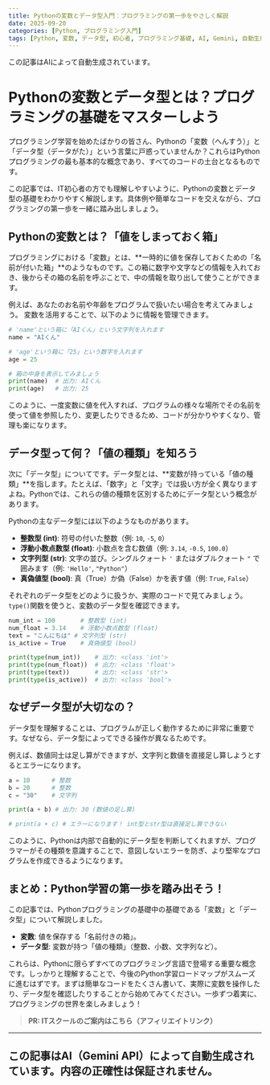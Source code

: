```yaml
---
title: Pythonの変数とデータ型入門：プログラミングの第一歩をやさしく解説
date: 2025-09-20
categories: [Python, プログラミング入門]
tags: [Python, 変数, データ型, 初心者, プログラミング基礎, AI, Gemini, 自動生成]
---
```


この記事はAIによって自動生成されています。

# Pythonの変数とデータ型とは？プログラミングの基礎をマスターしよう

プログラミング学習を始めたばかりの皆さん、Pythonの「変数（へんすう）」と「データ型（データがた）」という言葉に戸惑っていませんか？これらはPythonプログラミングの最も基本的な概念であり、すべてのコードの土台となるものです。

この記事では、IT初心者の方でも理解しやすいように、Pythonの変数とデータ型の基礎をわかりやすく解説します。具体例や簡単なコードを交えながら、プログラミングの第一歩を一緒に踏み出しましょう。

## Pythonの変数とは？「値をしまっておく箱」

プログラミングにおける「変数」とは、**一時的に値を保存しておくための「名前が付いた箱」**のようなものです。この箱に数字や文字などの情報を入れておき、後からその箱の名前を呼ぶことで、中の情報を取り出して使うことができます。

例えば、あなたのお名前や年齢をプログラムで扱いたい場合を考えてみましょう。
変数を活用することで、以下のように情報を管理できます。

```python
# 'name'という箱に「AIくん」という文字列を入れます
name = "AIくん"

# 'age'という箱に「25」という数字を入れます
age = 25

# 箱の中身を表示してみましょう
print(name)  # 出力: AIくん
print(age)   # 出力: 25
```

このように、一度変数に値を代入すれば、プログラムの様々な場所でその名前を使って値を参照したり、変更したりできるため、コードが分かりやすくなり、管理も楽になります。

## データ型って何？「値の種類」を知ろう

次に「データ型」についてです。データ型とは、**変数が持っている「値の種類」**を指します。たとえば、「数字」と「文字」では扱い方が全く異なりますよね。Pythonでは、これらの値の種類を区別するためにデータ型という概念があります。

Pythonの主なデータ型には以下のようなものがあります。

*   **整数型 (int)**: 符号の付いた整数（例: `10`, `-5`, `0`）
*   **浮動小数点数型 (float)**: 小数点を含む数値（例: `3.14`, `-0.5`, `100.0`）
*   **文字列型 (str)**: 文字の並び。シングルクォート `'` またはダブルクォート `"` で囲みます（例: `'Hello'`, `"Python"`）
*   **真偽値型 (bool)**: 真（True）か偽（False）かを表す値（例: `True`, `False`）

それぞれのデータ型をどのように扱うか、実際のコードで見てみましょう。`type()`関数を使うと、変数のデータ型を確認できます。

```python
num_int = 100       # 整数型 (int)
num_float = 3.14    # 浮動小数点数型 (float)
text = "こんにちは" # 文字列型 (str)
is_active = True    # 真偽値型 (bool)

print(type(num_int))    # 出力: <class 'int'>
print(type(num_float))  # 出力: <class 'float'>
print(type(text))       # 出力: <class 'str'>
print(type(is_active))  # 出力: <class 'bool'>
```

## なぜデータ型が大切なの？

データ型を理解することは、プログラムが正しく動作するために非常に重要です。なぜなら、データ型によってできる操作が異なるためです。

例えば、数値同士は足し算ができますが、文字列と数値を直接足し算しようとするとエラーになります。

```python
a = 10      # 整数
b = 20      # 整数
c = "30"    # 文字列

print(a + b) # 出力: 30 (数値の足し算)

# print(a + c) # エラーになります！ int型とstr型は直接足し算できない
```
このように、Pythonは内部で自動的にデータ型を判断してくれますが、プログラマーがその種類を意識することで、意図しないエラーを防ぎ、より堅牢なプログラムを作成できるようになります。

## まとめ：Python学習の第一歩を踏み出そう！

この記事では、Pythonプログラミングの基礎中の基礎である「変数」と「データ型」について解説しました。

*   **変数**: 値を保存する「名前付きの箱」。
*   **データ型**: 変数が持つ「値の種類」（整数、小数、文字列など）。

これらは、Pythonに限らずすべてのプログラミング言語で登場する重要な概念です。しっかりと理解することで、今後のPython学習ロードマップがスムーズに進むはずです。まずは簡単なコードをたくさん書いて、実際に変数を操作したり、データ型を確認したりすることから始めてみてください。一歩ずつ着実に、プログラミングの世界を楽しみましょう！
> **PR: ITスクールのご案内はこちら（アフィリエイトリンク）**

---
この記事はAI（Gemini API）によって自動生成されています。内容の正確性は保証されません。
---
